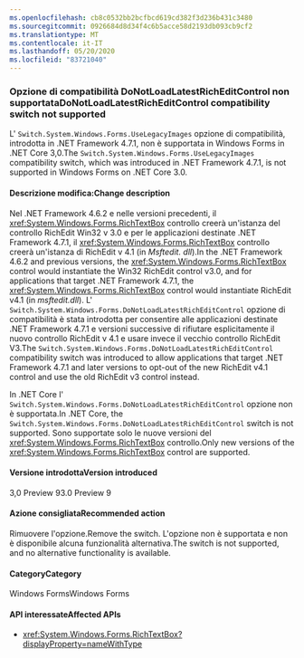 ```yaml
---
ms.openlocfilehash: cb8c0532bb2bcfbcd619cd382f3d236b431c3480
ms.sourcegitcommit: 0926684d8d34f4c6b5acce58d2193db093cb9cf2
ms.translationtype: MT
ms.contentlocale: it-IT
ms.lasthandoff: 05/20/2020
ms.locfileid: "83721040"
---
```

### <a name="donotloadlatestricheditcontrol-compatibility-switch-not-supported"></a><span data-ttu-id="dd840-101">Opzione di compatibilità DoNotLoadLatestRichEditControl non supportata</span><span class="sxs-lookup"><span data-stu-id="dd840-101">DoNotLoadLatestRichEditControl compatibility switch not supported</span></span>

<span data-ttu-id="dd840-102">L' `Switch.System.Windows.Forms.UseLegacyImages` opzione di compatibilità, introdotta in .NET Framework 4.7.1, non è supportata in Windows Forms in .NET Core 3,0.</span><span class="sxs-lookup"><span data-stu-id="dd840-102">The `Switch.System.Windows.Forms.UseLegacyImages` compatibility switch, which was introduced in .NET Framework 4.7.1, is not supported in Windows Forms on .NET Core 3.0.</span></span>

#### <a name="change-description"></a><span data-ttu-id="dd840-103">Descrizione modifica:</span><span class="sxs-lookup"><span data-stu-id="dd840-103">Change description</span></span>

<span data-ttu-id="dd840-104">Nel .NET Framework 4.6.2 e nelle versioni precedenti, il <xref:System.Windows.Forms.RichTextBox> controllo creerà un'istanza del controllo RichEdit Win32 v 3.0 e per le applicazioni destinate .NET Framework 4.7.1, il <xref:System.Windows.Forms.RichTextBox> controllo creerà un'istanza di RichEdit v 4.1 (in *Msftedit. dll*).</span><span class="sxs-lookup"><span data-stu-id="dd840-104">In the .NET Framework 4.6.2 and previous versions, the <xref:System.Windows.Forms.RichTextBox> control would instantiate the Win32 RichEdit control v3.0, and for applications that target .NET Framework 4.7.1, the  <xref:System.Windows.Forms.RichTextBox> control would instantiate RichEdit v4.1 (in *msftedit.dll*).</span></span> <span data-ttu-id="dd840-105">L' `Switch.System.Windows.Forms.DoNotLoadLatestRichEditControl` opzione di compatibilità è stata introdotta per consentire alle applicazioni destinate .NET Framework 4.7.1 e versioni successive di rifiutare esplicitamente il nuovo controllo RichEdit v 4.1 e usare invece il vecchio controllo RichEdit V3.</span><span class="sxs-lookup"><span data-stu-id="dd840-105">The `Switch.System.Windows.Forms.DoNotLoadLatestRichEditControl` compatibility switch was introduced to allow applications that target .NET Framework 4.7.1 and later versions to opt-out of the new RichEdit v4.1 control and use the old RichEdit v3 control instead.</span></span>

<span data-ttu-id="dd840-106">In .NET Core l' `Switch.System.Windows.Forms.DoNotLoadLatestRichEditControl` opzione non è supportata.</span><span class="sxs-lookup"><span data-stu-id="dd840-106">In .NET Core, the `Switch.System.Windows.Forms.DoNotLoadLatestRichEditControl` switch is not supported.</span></span> <span data-ttu-id="dd840-107">Sono supportate solo le nuove versioni del <xref:System.Windows.Forms.RichTextBox> controllo.</span><span class="sxs-lookup"><span data-stu-id="dd840-107">Only new versions of the  <xref:System.Windows.Forms.RichTextBox> control are supported.</span></span>

#### <a name="version-introduced"></a><span data-ttu-id="dd840-108">Versione introdotta</span><span class="sxs-lookup"><span data-stu-id="dd840-108">Version introduced</span></span>

<span data-ttu-id="dd840-109">3,0 Preview 9</span><span class="sxs-lookup"><span data-stu-id="dd840-109">3.0 Preview 9</span></span>

#### <a name="recommended-action"></a><span data-ttu-id="dd840-110">Azione consigliata</span><span class="sxs-lookup"><span data-stu-id="dd840-110">Recommended action</span></span>

<span data-ttu-id="dd840-111">Rimuovere l'opzione.</span><span class="sxs-lookup"><span data-stu-id="dd840-111">Remove the switch.</span></span> <span data-ttu-id="dd840-112">L'opzione non è supportata e non è disponibile alcuna funzionalità alternativa.</span><span class="sxs-lookup"><span data-stu-id="dd840-112">The switch is not supported, and no alternative functionality is available.</span></span>

#### <a name="category"></a><span data-ttu-id="dd840-113">Category</span><span class="sxs-lookup"><span data-stu-id="dd840-113">Category</span></span>

<span data-ttu-id="dd840-114">Windows Forms</span><span class="sxs-lookup"><span data-stu-id="dd840-114">Windows Forms</span></span>

#### <a name="affected-apis"></a><span data-ttu-id="dd840-115">API interessate</span><span class="sxs-lookup"><span data-stu-id="dd840-115">Affected APIs</span></span>

- <xref:System.Windows.Forms.RichTextBox?displayProperty=nameWithType>

<!-- 

#### Affected APIs

-  `T:System.Windows.Forms.RichTextBox` 

-->
